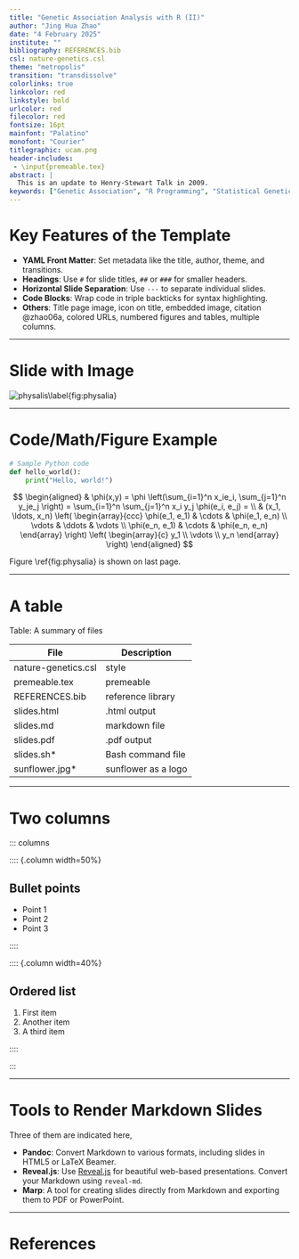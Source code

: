 ```yaml
---
title: "Genetic Association Analysis with R (II)"
author: "Jing Hua Zhao"
date: "4 February 2025"
institute: ""
bibliography: REFERENCES.bib
csl: nature-genetics.csl
theme: "metropolis"
transition: "transdissolve"
colorlinks: true
linkcolor: red
linkstyle: bold
urlcolor: red
filecolor: red
fontsize: 16pt
mainfont: "Palatino"
monofont: "Courier"
titlegraphic: ucam.png
header-includes:
 - \input{premeable.tex}
abstract: |
  This is an update to Henry-Stewart Talk in 2009.
keywords: ["Genetic Association", "R Programming", "Statistical Genetics", "GWAS"]
---
```


# Key Features of the Template

- **YAML Front Matter**: Set metadata like the title, author, theme, and transitions.
- **Headings**: Use `#` for slide titles, `##` or `###` for smaller headers.
- **Horizontal Slide Separation**: Use `---` to separate individual slides.
- **Code Blocks**: Wrap code in triple backticks for syntax highlighting.
- **Others**: Title page image, icon on title, embedded image, citation @zhao06a, colored URLs, numbered figures and tables, multiple columns.

---

# Slide with Image

![physalis\label{fig:physalia}](https://animaldiversity.org/collections/contributors/Grzimek_inverts/Hydrozoa/Physalia_physalis_polyp/medium.jpg)

---

# Code/Math/Figure Example

```python
# Sample Python code
def hello_world():
    print("Hello, world!")
```

$$
\begin{aligned}
  & \phi(x,y) = \phi \left(\sum_{i=1}^n x_ie_i, \sum_{j=1}^n y_je_j \right)
  = \sum_{i=1}^n \sum_{j=1}^n x_i y_j \phi(e_i, e_j) = \\
  & (x_1, \ldots, x_n) \left( \begin{array}{ccc}
      \phi(e_1, e_1) & \cdots & \phi(e_1, e_n) \\
      \vdots & \ddots & \vdots \\
      \phi(e_n, e_1) & \cdots & \phi(e_n, e_n)
    \end{array} \right)
  \left( \begin{array}{c}
      y_1 \\
      \vdots \\
      y_n
    \end{array} \right)
\end{aligned}
$$

Figure \ref{fig:physalia} is shown on last page.

---

# A table

Table: A summary of files

File | Description
-----|-----------------------------
nature-genetics.csl | style
premeable.tex | premeable
REFERENCES.bib | reference library
slides.html | .html output
slides.md | markdown file
slides.pdf | .pdf output
slides.sh* | Bash command file
sunflower.jpg* | sunflower as a logo

---

# Two columns

::: columns

:::: {.column width=50%}

## Bullet points

- Point 1
- Point 2
- Point 3

::::

:::: {.column width=40%}

## Ordered list

1. First item
2. Another item
3. A third item

::::

:::

---

# Tools to Render Markdown Slides

Three of them are indicated here,

- **Pandoc**: Convert Markdown to various formats, including slides in HTML5 or LaTeX Beamer.
- **Reveal.js**: Use [Reveal.js](https://revealjs.com/) for beautiful web-based presentations. Convert your Markdown using `reveal-md`.
- **Marp**: A tool for creating slides directly from Markdown and exporting them to PDF or PowerPoint.

---

# References
